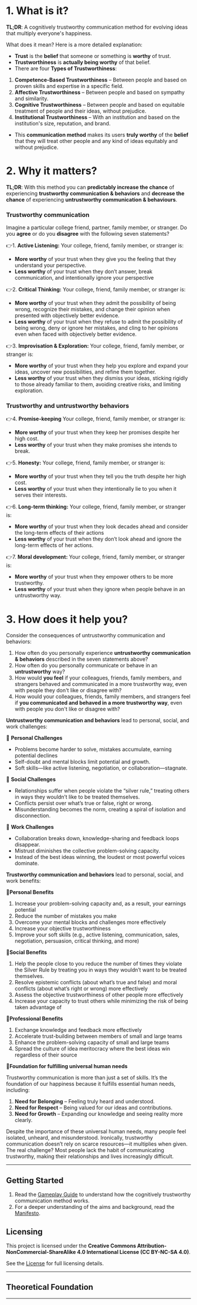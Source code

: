 # 1. What is it?  

**TL;DR**: A cognitively trustworthy communication method for evolving ideas that multiply everyone's happiness.  

What does it mean? Here is a more detailed explanation:

- **Trust** is the **belief** that someone or something is **worthy** of trust.  
- **Trustworthiness** is **actually being worthy** of that belief.
- There are four **Types of Trustworthiness**:
  
1. **Competence-Based Trustworthiness** – Between people and based on proven skills and expertise in a specific field.  
2. **Affective Trustworthiness** – Between people and based on sympathy and similarity.
3. **Cognitive Trustworthiness** – Between people and based on equitable treatment of people and their ideas, without prejudice.  
4. **Institutional Trustworthiness** – With an institution and based on the institution's size, reputation, and brand.
 
- This **communication method** makes its users **truly worthy** of the **belief** that they will treat other people and any kind of ideas equitably and without prejudice.

# 2. Why it matters?

**TL;DR**: With this method you can **predictably increase the chance** of experiencing **trustworthy communication & behaviors** and **decrease the chance** of experiencing **untrustworthy communication & behaviours**. 

### Trustworthy communication

Imagine a particular college friend, partner, family member, or stranger. Do you **agree** or do you **disagree** with the following seven statements? 

👉1. **Active Listening:** Your college, friend, family member, or stranger is:

- **More worthy** of your trust when they give you the feeling that they understand your perspective.
- **Less worthy** of your trust when they don’t answer, break communication, and intentionally ignore your perspective

👉2. **Critical Thinking:** Your college, friend, family member, or stranger is:

- **More worthy** of your trust when they admit the possibility of being wrong, recognize their mistakes, and change their opinion when presented with objectively better evidence.
- **Less worthy** of your trust when they refuse to admit the possibility of being wrong, deny or ignore her mistakes, and cling to her opinions even when faced with objectively better evidence.

👉3. **Improvisation & Exploration:** Your college, friend, family member, or stranger is:

- **More worthy** of your trust when they help you explore and expand your ideas, uncover new possibilities, and refine them together.
- **Less worthy** of your trust when they dismiss your ideas, sticking rigidly to those already familiar to them, avoiding creative risks, and limiting exploration.

### Trustworthy and untrustworthy behaviors

👉4. **Promise-keeping** Your college, friend, family member, or stranger is:

- **More worthy** of your trust when they keep her promises despite her high cost.
- **Less worthy** of your trust when they make promises she intends to break.

👉5. **Honesty:** Your college, friend, family member, or stranger is:

- **More worthy** of your trust when they tell you the truth despite her high cost.
- **Less worthy** of your trust when they intentionally lie to you when it serves their interests.

👉6. **Long-term thinking:** Your college, friend, family member, or stranger is:

- **More worthy** of your trust when they look decades ahead and consider the long-term effects of their actions
- **Less worthy** of your trust when they don’t look ahead and ignore the long-term effects of her actions.

👉7. **Moral development:** Your college, friend, family member, or stranger is:

- **More worthy** of your trust when they empower others to be more trustworthy.
- **Less worthy** of your trust when they ignore when people behave in an untrustworthy way.

# 3. How does it help you?

Consider the consequences of untrustworthy communication and behaviors:

1. How often do you personally experience **untrustworthy communication & behaviors** described in the seven statements above?
2. How often do you personally communicate or behave in an **untrustworthy** way?
3. How would **you feel** if your colleagues, friends, family members, and strangers behaved and communicated in a more trustworthy way, even with people they don't like or disagree with?
4. How would your colleagues, friends, family members, and strangers feel if **you communicated and behaved in a more trustworthy way**, even with people you don't like or disagree with?

**Untrustworthy communication and behaviors** lead to personal, social, and work challenges:

🛑 **Personal Challenges**

- Problems become harder to solve, mistakes accumulate, earning potential declines
- Self-doubt and mental blocks limit potential and growth.
- Soft skills—like active listening, negotiation, or collaboration—stagnate.

🛑 **Social Challenges**

- Relationships suffer when people violate the “silver rule,” treating others in ways they wouldn’t like to be treated themselves.
- Conflicts persist over what’s true or false, right or wrong.
- Misunderstanding becomes the norm, creating a spiral of isolation and disconnection.

🛑 **Work Challenges**

- Collaboration breaks down, knowledge-sharing and feedback loops disappear.
- Mistrust diminishes the collective problem-solving capacity.
- Instead of the best ideas winning, the loudest or most powerful voices dominate.

**Trustworthy communication and behaviors** lead to personal, social, and work benefits:

🔹**Personal Benefits**

1. Increase your problem-solving capacity and, as a result, your earnings potential
2. Reduce the number of mistakes you make
3. Overcome your mental blocks and challenges more effectively
4. Increase your objective trustworthiness
5. Improve your soft skills (e.g., active listening, communication, sales, negotiation, persuasion, critical thinking, and more)

🔹**Social Benefits**

1. Help the people close to you reduce the number of times they violate the Silver Rule by treating you in ways they wouldn’t want to be treated themselves.
2. Resolve epistemic conflicts (about what’s true and false) and moral conflicts (about what’s right or wrong) more effectively
3. Assess the objective trustworthiness of other people more effectively
4. Increase your capacity to trust others while minimizing the risk of being taken advantage of

🔹**Professional Benefits**

1. Exchange knowledge and feedback more effectively
2. Accelerate trust-building between members of small and large teams
3. Enhance the problem-solving capacity of small and large teams
4. Spread the culture of idea meritocracy where the best ideas win regardless of their source

🔹**Foundation for fulfilling universal human needs**

Trustworthy communication is more than just a set of skills. It’s the foundation of our happiness because it fulfills essential human needs, including:

1. **Need for Belonging** – Feeling truly heard and understood.
2. **Need for Respect** – Being valued for our ideas and contributions.
3. **Need for Growth** – Expanding our knowledge and seeing reality more clearly.

Despite the importance of these universal human needs, many people feel isolated, unheard, and misunderstood. Ironically, trustworthy communication doesn’t rely on scarce resources—it multiplies when given. The real challenge? Most people lack the habit of communicating trustworthy, making their relationships and lives increasingly difficult.
  
---

## **Getting Started**

1. Read the [Gameplay Guide](https://github.com/Inguro-OU/debiased-self/blob/main/GAMEPLAY.md) to understand how the cognitively trustworthy communication method works.
2. For a deeper understanding of the aims and background, read the [Manifesto](https://github.com/Inguro-OU/war-of-memes/blob/main/MANIFESTO.md).

## Licensing

This project is licensed under the **Creative Commons Attribution-NonCommercial-ShareAlike 4.0 International License (CC BY-NC-SA 4.0)**.

See the [License](https://github.com/Inguro-OU/debiased-self/blob/main/LICENSE.md) for full licensing details.

---

## **Theoretical Foundation**



---
